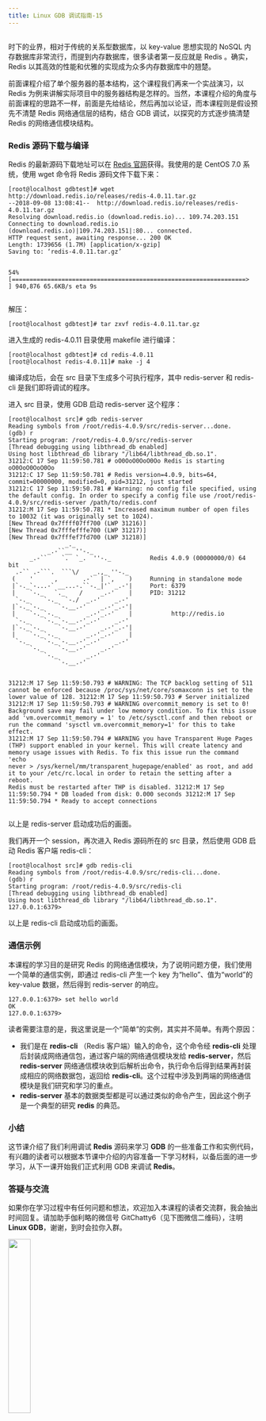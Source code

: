 ```yaml
---
title: Linux GDB 调试指南-15
---
```

<article id="topicContainer" class="column_content"><h2 class="topic_title"></h2><div><p>时下的业界，相对于传统的关系型数据库，以 key-value 思想实现的 NoSQL 内存数据库非常流行，而提到内存数据库，很多读者第一反应就是 Redis 。确实，Redis 以其高效的性能和优雅的实现成为众多内存数据库中的翘楚。</p>
<p>前面课程介绍了单个服务器的基本结构，这个课程我们再来一个实战演习，以 Redis 为例来讲解实际项目中的服务器结构是怎样的。当然，本课程介绍的角度与前面课程的思路不一样，前面是先给结论，然后再加以论证，而本课程则是假设预先不清楚 Redis 网络通信层的结构，结合 GDB 调试，以探究的方式逐步搞清楚 Redis 的网络通信模块结构。</p>
<h3 id="redis">Redis 源码下载与编译</h3>
<p>Redis 的最新源码下载地址可以在 <a href="https://redis.io/">Redis 官网</a>获得。我使用的是 CentOS 7.0 系统，使用 wget 命令将 Redis 源码文件下载下来：</p>
<pre><code>[root@localhost gdbtest]# wget http://download.redis.io/releases/redis-4.0.11.tar.gz
--2018-09-08 13:08:41--  http://download.redis.io/releases/redis-4.0.11.tar.gz
Resolving download.redis.io (download.redis.io)... 109.74.203.151
Connecting to download.redis.io (download.redis.io)|109.74.203.151|:80... connected.
HTTP request sent, awaiting response... 200 OK
Length: 1739656 (1.7M) [application/x-gzip]
Saving to: ‘redis-4.0.11.tar.gz’

54% [==================================================================&gt;                                                         ] 940,876     65.6KB/s  eta 9s
</code></pre>
<p>解压：</p>
<pre><code>[root@localhost gdbtest]# tar zxvf redis-4.0.11.tar.gz 
</code></pre>
<p>进入生成的 redis-4.0.11 目录使用 makefile 进行编译：</p>
<pre><code>[root@localhost gdbtest]# cd redis-4.0.11
[root@localhost redis-4.0.11]# make -j 4
</code></pre>
<p>编译成功后，会在 src 目录下生成多个可执行程序，其中 redis-server 和 redis-cli 是我们即将调试的程序。</p>
<p>进入 src 目录，使用 GDB 启动 redis-server 这个程序：</p>
<pre><code>[root@localhost src]# gdb redis-server 
Reading symbols from /root/redis-4.0.9/src/redis-server...done.
(gdb) r
Starting program: /root/redis-4.0.9/src/redis-server 
[Thread debugging using libthread_db enabled]
Using host libthread_db library "/lib64/libthread_db.so.1".
31212:C 17 Sep 11:59:50.781 # oO0OoO0OoO0Oo Redis is starting oO0OoO0OoO0Oo
31212:C 17 Sep 11:59:50.781 # Redis version=4.0.9, bits=64, commit=00000000, modified=0, pid=31212, just started
31212:C 17 Sep 11:59:50.781 # Warning: no config file specified, using the default config. In order to specify a config file use /root/redis-4.0.9/src/redis-server /path/to/redis.conf
31212:M 17 Sep 11:59:50.781 * Increased maximum number of open files to 10032 (it was originally set to 1024).
[New Thread 0x7ffff07ff700 (LWP 31216)]
[New Thread 0x7fffefffe700 (LWP 31217)]
[New Thread 0x7fffef7fd700 (LWP 31218)]
                _._                                                  
           _.-``__ ''-._                                             
      _.-``    `.  `_.  ''-._           Redis 4.0.9 (00000000/0) 64 bit
  .-`` .-```.  ```\/    _.,_ ''-._                                   
 (    '      ,       .-`  | `,    )     Running in standalone mode
 |`-._`-...-` __...-.``-._|'` _.-'|     Port: 6379
 |    `-._   `._    /     _.-'    |     PID: 31212
  `-._    `-._  `-./  _.-'    _.-'                                   
 |`-._`-._    `-.__.-'    _.-'_.-'|                                  
 |    `-._`-._        _.-'_.-'    |           http://redis.io        
  `-._    `-._`-.__.-'_.-'    _.-'                                   
 |`-._`-._    `-.__.-'    _.-'_.-'|                                  
 |    `-._`-._        _.-'_.-'    |                                  
  `-._    `-._`-.__.-'_.-'    _.-'                                   
      `-._    `-.__.-'    _.-'                                       
          `-._        _.-'                                           
              `-.__.-'                                               

31212:M 17 Sep 11:59:50.793 # WARNING: The TCP backlog setting of 511 cannot be enforced because /proc/sys/net/core/somaxconn is set to the lower value of 128.
31212:M 17 Sep 11:59:50.793 # Server initialized
31212:M 17 Sep 11:59:50.793 # WARNING overcommit_memory is set to 0! Background save may fail under low memory condition. To fix this issue add 'vm.overcommit_memory = 1' to /etc/sysctl.conf and then reboot or run the command 'sysctl vm.overcommit_memory=1' for this to take effect.
31212:M 17 Sep 11:59:50.794 # WARNING you have Transparent Huge Pages (THP) support enabled in your kernel. This will create latency and memory usage issues with Redis. To fix this issue run the command 'echo never &gt; /sys/kernel/mm/transparent_hugepage/enabled' as root, and add it to your /etc/rc.local in order to retain the setting after a reboot. Redis must be restarted after THP is disabled.
31212:M 17 Sep 11:59:50.794 * DB loaded from disk: 0.000 seconds
31212:M 17 Sep 11:59:50.794 * Ready to accept connections
</code></pre>
<p>以上是 redis-server 启动成功后的画面。</p>
<p>我们再开一个 session，再次进入 Redis 源码所在的 src 目录，然后使用 GDB 启动 Redis 客户端 redis-cli：</p>
<pre><code>[root@localhost src]# gdb redis-cli
Reading symbols from /root/redis-4.0.9/src/redis-cli...done.
(gdb) r
Starting program: /root/redis-4.0.9/src/redis-cli 
[Thread debugging using libthread_db enabled]
Using host libthread_db library "/lib64/libthread_db.so.1".
127.0.0.1:6379&gt; 
</code></pre>
<p>以上是 redis-cli 启动成功后的画面。</p>
<h3 id="">通信示例</h3>
<p>本课程的学习目的是研究 Redis 的网络通信模块，为了说明问题方便，我们使用一个简单的通信实例，即通过 redis-cli 产生一个 key 为“hello”、值为“world”的 key-value 数据，然后得到 redis-server 的响应。</p>
<pre><code>127.0.0.1:6379&gt; set hello world
OK
127.0.0.1:6379&gt; 
</code></pre>
<p>读者需要注意的是，我这里说是一个“简单”的实例，其实并不简单。有两个原因：</p>
<ul>
<li>我们是在 <strong>redis-cli</strong> （Redis 客户端）输入的命令，这个命令经 <strong>redis-cli</strong> 处理后封装成网络通信包，通过客户端的网络通信模块发给 <strong>redis-server</strong>，然后 <strong>redis-server</strong> 网络通信模块收到后解析出命令，执行命令后得到结果再封装成相应的网络数据包，返回给 <strong>redis-cli</strong>。这个过程中涉及到两端的网络通信模块是我们研究和学习的重点。</li>
<li><strong>redis-server</strong> 基本的数据类型都是可以通过类似的命令产生，因此这个例子是一个典型的研究 <strong>redis</strong> 的典范。</li>
</ul>
<h3 id="-1">小结</h3>
<p>这节课介绍了我们利用调试 <strong>Redis</strong> 源码来学习 <strong>GDB</strong> 的一些准备工作和实例代码，有兴趣的读者可以根据本节课中介绍的内容准备一下学习材料，以备后面的进一步学习，从下一课开始我们正式利用 GDB 来调试 <strong>Redis</strong>。</p>
<h3 id="-2">答疑与交流</h3>
<p>如果你在学习过程中有任何问题和想法，欢迎加入本课程的读者交流群，我会抽出时间回复。请加助手伽利略的微信号 GitChatty6（见下图微信二维码），注明 <strong>Linux GDB</strong>，谢谢，到时会拉你入群。</p>
<p><img src="https://images.gitbook.cn/FmCFWs9SvHlH97TzbNXMCR4Z2mp0"  width = "30%" /></p></div></article>